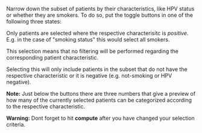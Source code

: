 Narrow down the subset of patients by their characteristics, like HPV status or whether they are smokers. To do so, put the toggle buttons in one of the following three states:

<span class="icon is-small mr-2"><i class="fas fa-plus"></i></span> Only patients are selected where the respective characterisitc is *positive*. E.g. in the case of "smoking status" this would select all smokers.

<span class="icon is-small mr-2"><i class="fas fa-ban"></i></span> This selection means that no filtering will be performed regarding the corresponding patient characteristic.

<span class="icon is-small mr-2"><i class="fas fa-minus"></i></span> Selecting this will only include patients in the subset that do not have the respective characteristic or it is negative (e.g. not-smoking or HPV negative).

<p class="notification is-info is-light">
    <strong>Note:</strong> Just below the buttons there are three numbers that give a preview of how many of the currently selected patients can be categorized according to the respective characteristic.
</p>

<p class="notification is-warning is-light">
    <strong>Warning:</strong> Dont forget to hit <strong>compute</strong> after you have changed your selection criteria.
</p>